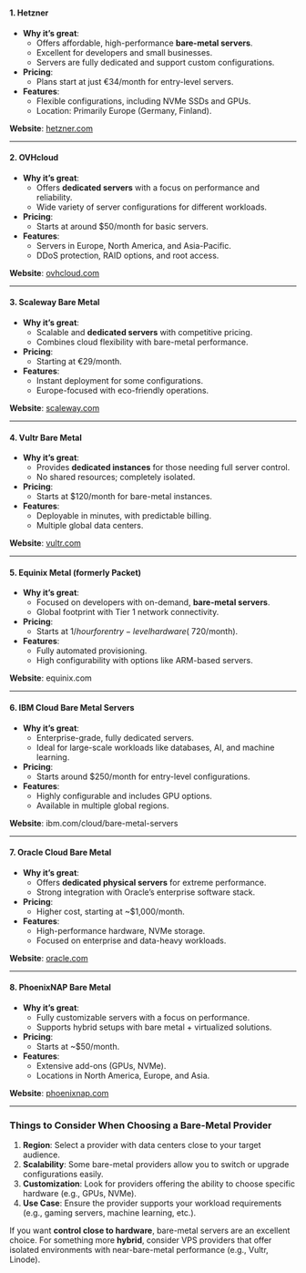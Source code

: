 ### 

#### 1. **Hetzner**

- **Why it’s great**:
    - Offers affordable, high-performance **bare-metal servers**.
    - Excellent for developers and small businesses.
    - Servers are fully dedicated and support custom configurations.
- **Pricing**:
    - Plans start at just €34/month for entry-level servers.
- **Features**:
    - Flexible configurations, including NVMe SSDs and GPUs.
    - Location: Primarily Europe (Germany, Finland).

**Website**: [hetzner.com](https://www.hetzner.com/)

---

#### 2. **OVHcloud**

- **Why it’s great**:
    - Offers **dedicated servers** with a focus on performance and reliability.
    - Wide variety of server configurations for different workloads.
- **Pricing**:
    - Starts at around $50/month for basic servers.
- **Features**:
    - Servers in Europe, North America, and Asia-Pacific.
    - DDoS protection, RAID options, and root access.

**Website**: [ovhcloud.com](https://www.ovhcloud.com/)

---

#### 3. **Scaleway Bare Metal**

- **Why it’s great**:
    - Scalable and **dedicated servers** with competitive pricing.
    - Combines cloud flexibility with bare-metal performance.
- **Pricing**:
    - Starting at €29/month.
- **Features**:
    - Instant deployment for some configurations.
    - Europe-focused with eco-friendly operations.

**Website**: [scaleway.com](https://www.scaleway.com/)

---

#### 4. **Vultr Bare Metal**

- **Why it’s great**:
    - Provides **dedicated instances** for those needing full server control.
    - No shared resources; completely isolated.
- **Pricing**:
    - Starts at $120/month for bare-metal instances.
- **Features**:
    - Deployable in minutes, with predictable billing.
    - Multiple global data centers.

**Website**: [vultr.com](https://www.vultr.com/)

---

#### 5. **Equinix Metal** (formerly Packet)

- **Why it’s great**:
    - Focused on developers with on-demand, **bare-metal servers**.
    - Global footprint with Tier 1 network connectivity.
- **Pricing**:
    - Starts at $1/hour for entry-level hardware (~$720/month).
- **Features**:
    - Fully automated provisioning.
    - High configurability with options like ARM-based servers.

**Website**: equinix.com

---

#### 6. **IBM Cloud Bare Metal Servers**

- **Why it’s great**:
    - Enterprise-grade, fully dedicated servers.
    - Ideal for large-scale workloads like databases, AI, and machine learning.
- **Pricing**:
    - Starts around $250/month for entry-level configurations.
- **Features**:
    - Highly configurable and includes GPU options.
    - Available in multiple global regions.

**Website**: ibm.com/cloud/bare-metal-servers

---

#### 7. **Oracle Cloud Bare Metal**

- **Why it’s great**:
    - Offers **dedicated physical servers** for extreme performance.
    - Strong integration with Oracle’s enterprise software stack.
- **Pricing**:
    - Higher cost, starting at ~$1,000/month.
- **Features**:
    - High-performance hardware, NVMe storage.
    - Focused on enterprise and data-heavy workloads.

**Website**: [oracle.com](https://www.oracle.com/cloud/compute/bare-metal/)

---

#### 8. **PhoenixNAP Bare Metal**

- **Why it’s great**:
    - Fully customizable servers with a focus on performance.
    - Supports hybrid setups with bare metal + virtualized solutions.
- **Pricing**:
    - Starts at ~$50/month.
- **Features**:
    - Extensive add-ons (GPUs, NVMe).
    - Locations in North America, Europe, and Asia.

**Website**: [phoenixnap.com](https://phoenixnap.com/)

---

### Things to Consider When Choosing a Bare-Metal Provider

1. **Region**: Select a provider with data centers close to your target audience.
2. **Scalability**: Some bare-metal providers allow you to switch or upgrade configurations easily.
3. **Customization**: Look for providers offering the ability to choose specific hardware (e.g., GPUs, NVMe).
4. **Use Case**: Ensure the provider supports your workload requirements (e.g., gaming servers, machine learning, etc.).

If you want **control close to hardware**, bare-metal servers are an excellent choice. For something more **hybrid**, consider VPS providers that offer isolated environments with near-bare-metal performance (e.g., Vultr, Linode).